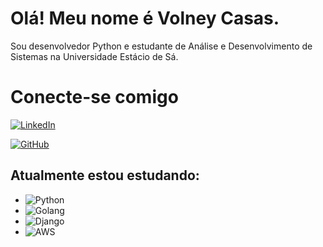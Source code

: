 # Olá! Meu nome é Volney Casas.

Sou desenvolvedor Python e estudante de Análise e Desenvolvimento de Sistemas na Universidade Estácio de Sá.

# Conecte-se comigo

[![LinkedIn](https://img.shields.io/badge/LinkedIn-000?style=for-the-badge&logo=linkedin&logoColor=0E76A8)](https://www.linkedin.com/in/volney-casas-591663a4/)

[![GitHub](https://img.shields.io/badge/GitHbt-000?style=for-the-badge&logo=github&logoColor=white)](https://github.com/volneyrock)


## Atualmente estou estudando:
- ![Python](https://img.shields.io/badge/python-3670A0?style=for-the-badge&logo=python&logoColor=ffdd54)
- ![Golang](https://img.shields.io/badge/Go-00ADD8?style=for-the-badge&logo=go&logoColor=white)
- ![Django](https://img.shields.io/badge/Django-092E20?style=for-the-badge&logo=django&logoColor=white)
- ![AWS](https://img.shields.io/badge/AWS-000.svg?style=for-the-badge&logo=amazon-aws&logoColor=white)